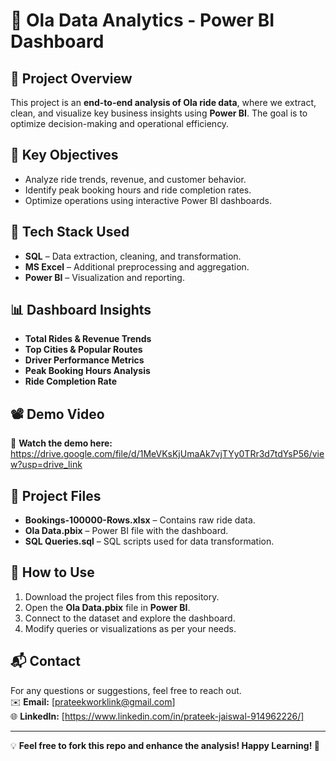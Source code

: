 # 🚖 Ola Data Analytics - Power BI Dashboard

## 📌 Project Overview
This project is an **end-to-end analysis of Ola ride data**, where we extract, clean, and visualize key business insights using **Power BI**. The goal is to optimize decision-making and operational efficiency.

## 🎯 Key Objectives
- Analyze ride trends, revenue, and customer behavior.
- Identify peak booking hours and ride completion rates.
- Optimize operations using interactive Power BI dashboards.

## 🔧 Tech Stack Used
- **SQL** – Data extraction, cleaning, and transformation.
- **MS Excel** – Additional preprocessing and aggregation.
- **Power BI** – Visualization and reporting.

## 📊 Dashboard Insights
- **Total Rides & Revenue Trends**
- **Top Cities & Popular Routes**
- **Driver Performance Metrics**
- **Peak Booking Hours Analysis**
- **Ride Completion Rate**

## 📽️ Demo Video
🔗 **Watch the demo here:**
https://drive.google.com/file/d/1MeVKsKjUmaAk7vjTYy0TRr3d7tdYsP56/view?usp=drive_link

## 📂 Project Files
- **Bookings-100000-Rows.xlsx** – Contains raw ride data.
- **Ola Data.pbix** – Power BI file with the dashboard.
- **SQL Queries.sql** – SQL scripts used for data transformation.

## 🚀 How to Use
1. Download the project files from this repository.
2. Open the **Ola Data.pbix** file in **Power BI**.
3. Connect to the dataset and explore the dashboard.
4. Modify queries or visualizations as per your needs.

## 📬 Contact
For any questions or suggestions, feel free to reach out.  
✉️ **Email:** [prateekworklink@gmail.com]  
🌐 **LinkedIn:** [https://www.linkedin.com/in/prateek-jaiswal-914962226/]  

---

💡 **Feel free to fork this repo and enhance the analysis! Happy Learning! 🚀**

